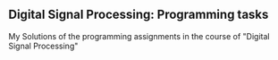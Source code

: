 ## Digital Signal Processing: Programming tasks

My Solutions of the programming assignments in the course of "Digital Signal Processing"
